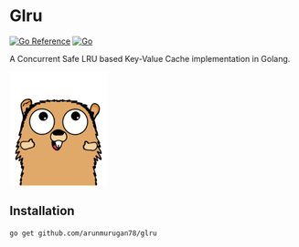 # Glru


[![Go Reference](https://pkg.go.dev/badge/github.com/arunmurugan78/glru.svg)](https://pkg.go.dev/github.com/arunmurugan78/glru)
[![Go](https://github.com/ArunMurugan78/glru/actions/workflows/go.yml/badge.svg)](https://github.com/ArunMurugan78/glru/actions/workflows/go.yml)


A Concurrent Safe LRU based Key-Value Cache implementation in Golang. 

 <img src="./gopher.png"  height="200"/>


 ## Installation
```
go get github.com/arunmurugan78/glru
```
